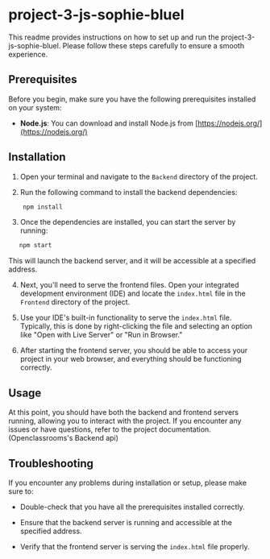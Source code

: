 # project-3-js-sophie-bluel

This readme provides instructions on how to set up and run the project-3-js-sophie-bluel. Please follow these steps carefully to ensure a smooth experience.

## Prerequisites

Before you begin, make sure you have the following prerequisites installed on your system:

- **Node.js**: You can download and install Node.js from [https://nodejs.org/](https://nodejs.org/)

## Installation

1. Open your terminal and navigate to the `Backend` directory of the project.

2. Run the following command to install the backend dependencies:

```bash
    npm install
```

3. Once the dependencies are installed, you can start the server by running:

 ```bash
    npm start
```

This will launch the backend server, and it will be accessible at a specified address.

4. Next, you'll need to serve the frontend files. Open your integrated development environment (IDE) and locate the `index.html` file in the `Frontend` directory of the project.

5. Use your IDE's built-in functionality to serve the `index.html` file. Typically, this is done by right-clicking the file and selecting an option like "Open with Live Server" or "Run in Browser."

6. After starting the frontend server, you should be able to access your project in your web browser, and everything should be functioning correctly.

## Usage

At this point, you should have both the backend and frontend servers running, allowing you to interact with the project. If you encounter any issues or have questions, refer to the project documentation.(Openclassrooms's Backend api)

## Troubleshooting

If you encounter any problems during installation or setup, please make sure to:

- Double-check that you have all the prerequisites installed correctly.

- Ensure that the backend server is running and accessible at the specified address.

- Verify that the frontend server is serving the `index.html` file properly.

